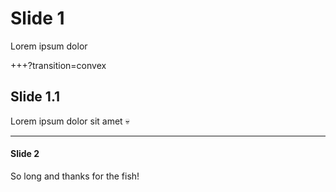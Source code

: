 # Slide 1

Lorem ipsum dolor

+++?transition=convex

## Slide 1.1

Lorem ipsum dolor sit amet
:skull:

---

#### Slide 2

So long and thanks for the fish!
